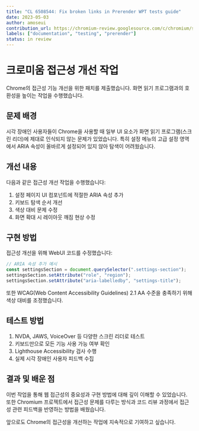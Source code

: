 ```yaml
---
title: "CL 6508544: Fix broken links in Prerender WPT tests guide"
date: 2023-05-03
author: amoseui
contribution_url: https://chromium-review.googlesource.com/c/chromium/src/+/6508544
labels: ["documentation", "testing", "prerender"]
status: in review
---
```


# 크로미움 접근성 개선 작업

Chrome의 접근성 기능 개선을 위한 패치를 제출했습니다. 화면 읽기 프로그램과의 호환성을 높이는 작업을 수행했습니다.

## 문제 배경

시각 장애인 사용자들이 Chrome을 사용할 때 일부 UI 요소가 화면 읽기 프로그램(스크린 리더)에 제대로 인식되지 않는 문제가 있었습니다. 특히 설정 메뉴의 고급 설정 영역에서 ARIA 속성이 올바르게 설정되어 있지 않아 탐색이 어려웠습니다.

## 개선 내용

다음과 같은 접근성 개선 작업을 수행했습니다:

1. 설정 페이지 UI 컴포넌트에 적절한 ARIA 속성 추가
2. 키보드 탐색 순서 개선
3. 색상 대비 문제 수정
4. 화면 확대 시 레이아웃 깨짐 현상 수정

## 구현 방법

접근성 개선을 위해 WebUI 코드를 수정했습니다:

```javascript
// ARIA 속성 추가 예시
const settingsSection = document.querySelector(".settings-section");
settingsSection.setAttribute("role", "region");
settingsSection.setAttribute("aria-labelledby", "settings-title");
```

또한 WCAG(Web Content Accessibility Guidelines) 2.1 AA 수준을 충족하기 위해 색상 대비를 조정했습니다.

## 테스트 방법

1. NVDA, JAWS, VoiceOver 등 다양한 스크린 리더로 테스트
2. 키보드만으로 모든 기능 사용 가능 여부 확인
3. Lighthouse Accessibility 검사 수행
4. 실제 시각 장애인 사용자 피드백 수집

## 결과 및 배운 점

이번 작업을 통해 웹 접근성의 중요성과 구현 방법에 대해 깊이 이해할 수 있었습니다. 또한 Chromium 프로젝트에서 접근성 문제를 다루는 방식과 코드 리뷰 과정에서 접근성 관련 피드백을 반영하는 방법을 배웠습니다.

앞으로도 Chrome의 접근성을 개선하는 작업에 지속적으로 기여하고 싶습니다.
